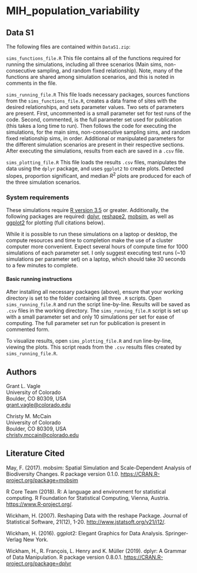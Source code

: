 # MIH_population_variability


## Data S1

The following files are contained within `DataS1.zip`:

`sims_functions_file.R`
This file contains all of the functions required for running the simulations, including all three scenarios (Main sims, non-consecutive sampling, and random fixed relationship). Note, many of the functions are shared among simulation scenarios, and this is noted in comments in the file.


`sims_running_file.R` 
This file loads necessary packages, sources functions from the `sims_functions_file.R`, creates a data frame of sites with the desired relationships, and sets parameter values. Two sets of parameters are present. First, uncommented is a small parameter set for test runs of the code. Second, commented, is the full parameter set used for publication (this takes a long time to run). Then follows the code for executing the simulations, for the main sims, non-consecutive sampling sims, and random fixed relationship sims, in order. Additional or manipulated parameters for the different simulation scenarios are present in their respective sections. After executing the simulations, results from each are saved in a `.csv` file.


`sims_plotting_file.R`
This file loads the results `.csv` files, manipulates the data using the `dplyr` package, and uses `ggplot2` to create plots. Detected slopes, proportion significant, and median $R^2$ plots are produced for each of the three simulation scenarios.


### System requirements

These simulations require [R version 3.5](https://www.R-project.org/) or greater. Additionally, the following packages are required: [dplyr](https://CRAN.R-project.org/package=dplyr), [reshape2](http://www.jstatsoft.org/v21/i12/), [mobsim](https://CRAN.R-project.org/package=mobsim), as well as [ggplot2](https://ggplot2.tidyverse.org) for plotting (full citations below).

While it is possible to run these simulations on a laptop or desktop, the compute resources and time to completion make the use of a cluster computer more convenient. Expect several hours of compute time for 1000 simulations of each parameter set. I only suggest executing test runs (~10 simulations per parameter set) on a laptop, which should take 30 seconds to a few minutes to complete.

#### Basic running instructions
After installing all necessary packages (above), ensure that your working directory is set to the folder containing all three `.R` scripts. Open `sims_running_file.R` and run the script line-by-line. Results will be saved as ` .csv` files in the working directory. The `sims_running_file.R` script is set up with a small parameter set and only 10 simulations per set for ease of computing. The full parameter set run for publication is present in commented form. 

To visualize results, open `sims_plotting_file.R` and run line-by-line, viewing the plots. This script reads from the `.csv` results files created by `sims_running_file.R`. 

## Authors

Grant L. Vagle  
University of Colorado  
Boulder, CO 80309, USA  
grant.vagle@colorado.edu  

Christy M. McCain  
University of Colorado  
Boulder, CO 80309, USA  
christy.mccain@colorado.edu


## Literature Cited
May, F. (2017). mobsim: Spatial Simulation and Scale-Dependent Analysis of Biodiversity Changes. R package version 0.1.0. https://CRAN.R-project.org/package=mobsim

R Core Team (2018). R: A language and environment for statistical computing. R Foundation for Statistical Computing, Vienna, Austria. https://www.R-project.org/.

Wickham, H. (2007). Reshaping Data with the reshape Package. Journal of Statistical Software, 21(12), 1-20. http://www.jstatsoft.org/v21/i12/.

Wickham, H. (2016). ggplot2: Elegant Graphics for Data Analysis. Springer-Verlag New York.

Wickham, H., R. François, L. Henry and K. Müller (2019). dplyr: A Grammar of Data Manipulation. R package version 0.8.0.1. https://CRAN.R-project.org/package=dplyr

